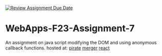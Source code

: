 [![Review Assignment Due Date](https://classroom.github.com/assets/deadline-readme-button-24ddc0f5d75046c5622901739e7c5dd533143b0c8e959d652212380cedb1ea36.svg)](https://classroom.github.com/a/Kv-XePEp)
# WebApps-F23-Assignment-7
An assignment on java script modifying the DOM and using anonymous callback functions.
hosted at:
[pirate](https://44-563-webapps-f23.github.io/44563-webapps-f23-assignment7-Rikriti/pirate.html)
[merger](https://44-563-webapps-f23.github.io/44563-webapps-f23-assignment7-Rikriti/merger.html)
[react](https://44-563-webapps-f23.github.io/44563-webapps-f23-assignment7-Rikriti/react.html)
